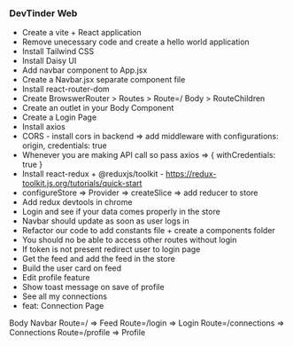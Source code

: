### DevTinder Web

- Create a vite + React application
- Remove unecessary code and create a hello world application
- Install Tailwind CSS 
- Install Daisy UI
- Add navbar component to App.jsx
- Create a Navbar.jsx separate component file
- Install react-router-dom
- Create BrowswerRouter > Routes > Route=/ Body > RouteChildren
- Create an outlet in your Body Component
- Create a Login Page
- Install axios
- CORS - install cors in backend => add middleware with configurations: origin, credentials: true
- Whenever you are making API call so pass axios => { withCredentials: true }  
- Install react-redux + @reduxjs/toolkit - https://redux-toolkit.js.org/tutorials/quick-start
- configureStore => Provider => createSlice => add reducer to store
- Add redux devtools in chrome
- Login and see if your data comes properly in the store
- Navbar should update as soon as user logs in
- Refactor our code to add constants file + create a components folder
- You should no be able to access other routes without login
- If token is not present redirect user to login page
- Get the feed and add the feed in the store
- Build the user card on feed
- Edit profile feature
- Show toast message on save of profile
- See all my connections
- feat: Connection Page



Body 
    Navbar
    Route=/ => Feed
    Route=/login    => Login
    Route=/connections  => Connections
    Route=/profile  => Profile
